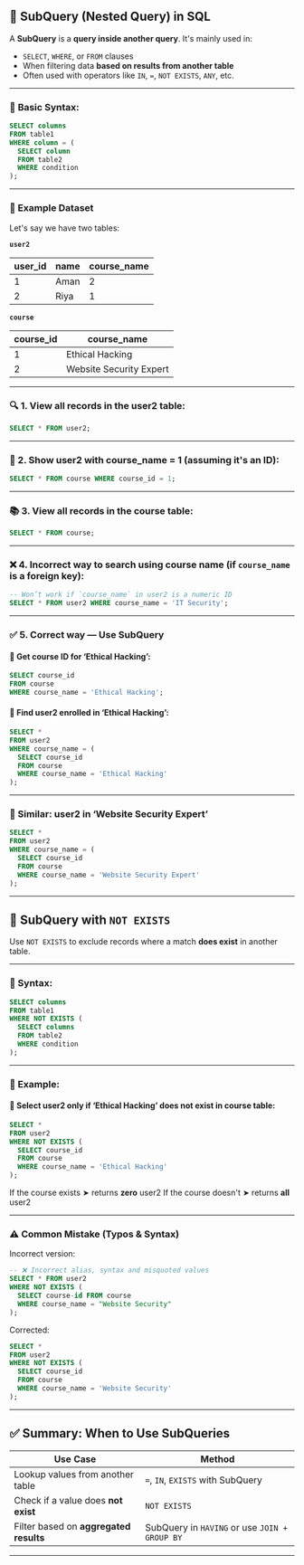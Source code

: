 
## 🧠 **SubQuery (Nested Query) in SQL**

A **SubQuery** is a **query inside another query**. It's mainly used in:

* `SELECT`, `WHERE`, or `FROM` clauses
* When filtering data **based on results from another table**
* Often used with operators like `IN`, `=`, `NOT EXISTS`, `ANY`, etc.

---

### 🔹 **Basic Syntax:**

```sql
SELECT columns
FROM table1
WHERE column = (
  SELECT column
  FROM table2
  WHERE condition
);
```

---

### 🔸 Example Dataset

Let's say we have two tables:

**`user2`**

| user\_id | name | course\_name |
| -------- | ---- | ------------ |
| 1        | Aman | 2            |
| 2        | Riya | 1            |

**`course`**

| course\_id | course\_name                |
| ---------- | --------------------------- |
| 1          | Ethical Hacking |
| 2          | Website Security Expert     |

---

### 🔍 1. View all records in the user2 table:

```sql
SELECT * FROM user2;
```

---

### 📌 2. Show user2 with course\_name = 1 (assuming it's an ID):

```sql
SELECT * FROM course WHERE course_id = 1;
```

---

### 📚 3. View all records in the course table:

```sql
SELECT * FROM course;
```

---

### ❌ 4. Incorrect way to search using course name (if `course_name` is a foreign key):

```sql
-- Won’t work if `course_name` in user2 is a numeric ID
SELECT * FROM user2 WHERE course_name = 'IT Security';
```

---

### ✅ 5. Correct way — Use SubQuery

#### 🔸 Get course ID for ‘Ethical Hacking’:

```sql
SELECT course_id
FROM course
WHERE course_name = 'Ethical Hacking';
```

#### 🔸 Find user2 enrolled in ‘Ethical Hacking’:

```sql
SELECT *
FROM user2
WHERE course_name = (
  SELECT course_id
  FROM course
  WHERE course_name = 'Ethical Hacking'
);
```

---

### 🔁 Similar: user2 in ‘Website Security Expert’

```sql
SELECT *
FROM user2
WHERE course_name = (
  SELECT course_id
  FROM course
  WHERE course_name = 'Website Security Expert'
);
```

---

## 🚫 SubQuery with `NOT EXISTS`

Use `NOT EXISTS` to exclude records where a match **does exist** in another table.

---

### 🔹 Syntax:

```sql
SELECT columns
FROM table1
WHERE NOT EXISTS (
  SELECT columns
  FROM table2
  WHERE condition
);
```

---

### 🧪 Example:

#### 🔸 Select user2 only if ‘Ethical Hacking’ **does not exist** in course table:

```sql
SELECT *
FROM user2
WHERE NOT EXISTS (
  SELECT course_id
  FROM course
  WHERE course_name = 'Ethical Hacking'
);
```

If the course exists ➤ returns **zero** user2
If the course doesn't ➤ returns **all** user2

---

### ⚠️ Common Mistake (Typos & Syntax)

Incorrect version:

```sql
-- ❌ Incorrect alias, syntax and misquoted values
SELECT * FROM user2
WHERE NOT EXISTS (
  SELECT course-id FROM course
  WHERE course_name = "Website Security"
);
```

Corrected:

```sql
SELECT *
FROM user2
WHERE NOT EXISTS (
  SELECT course_id
  FROM course
  WHERE course_name = 'Website Security'
);
```

---

## ✅ Summary: When to Use SubQueries

| Use Case                               | Method                                        |
| -------------------------------------- | --------------------------------------------- |
| Lookup values from another table       | `=`, `IN`, `EXISTS` with SubQuery             |
| Check if a value does **not exist**    | `NOT EXISTS`                                  |
| Filter based on **aggregated results** | SubQuery in `HAVING` or use `JOIN + GROUP BY` |

---

